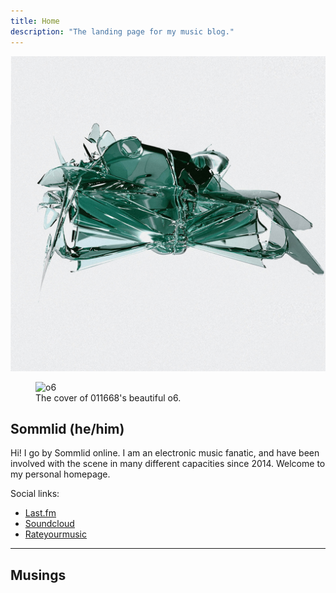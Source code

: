 ```yaml
---
title: Home
description: "The landing page for my music blog."
---
```

<img
  id="o6"
  src="/images/o6.jpg"
  alt="o6">

<figure>
  <img src="/images/o6.jpg}}" alt="o6">
  <figcaption>The cover of 011668's beautiful o6.</figcaption>
</figure>

## Sommlid (he/him)

Hi! I go by Sommlid online. I am an electronic music fanatic, and have been involved with the scene in many different capacities since 2014. Welcome to my personal homepage.

Social links:
- [Last.fm](https://www.last.fm/user/sommlid "last.fm")
- [Soundcloud](https://soundcloud.com/sommlid "Soundcloud")
- [Rateyourmusic](https://rateyourmusic.com/~Fjuture "Rateyourmusic")

---

## Musings
